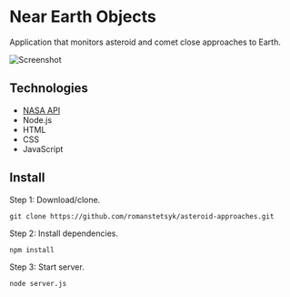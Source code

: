 # Near Earth Objects

Application that monitors asteroid and comet close approaches to Earth.

![Screenshot](https://i.imgur.com/mhAmWme.png)

## Technologies

- [NASA API](https://api.nasa.gov/)
- Node.js
- HTML
- CSS
- JavaScript

## Install

Step 1: Download/clone.

```
git clone https://github.com/romanstetsyk/asteroid-approaches.git
```

Step 2: Install dependencies.

```
npm install
```

Step 3: Start server.

```
node server.js
```
